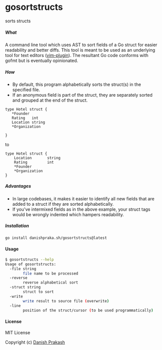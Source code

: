 # gosortstructs
sorts structs

##### What
A command line tool which uses AST to sort fields of a Go struct for easier readability and better diffs. This tool is meant to be used as an underlying tool for text editors ([vim-plugin](https://github.com/danishprakash/vim-gosortstructs)). The resultant Go code conforms with gofmt but is eventually opinionated.

##### How
- By default, this program alphabetically sorts the struct(s) in the specified file.
- If an anonymous field is part of the struct, they are separately sorted and grouped at the end of the struct.

```
type Hotel struct {
   *Founder
   Rating   int
   Location string
   *Organization

}
```
to

```
type Hotel struct {
	Location       string
	Rating         int
	*Founder
	*Organization
}
```

##### Advantages
- In large codebases, it makes it easier to identify all new fields that are added to a struct if they are sorted alphabetically.
- If you've intermixed fields as in the above example, your struct tags would be wrongly indented which hampers readability.

##### Installation

```sh
go install danishpraka.sh/gosortstructs@latest
```

#### Usage

```sh
$ gosortstructs --help
Usage of gosortstructs:
  -file string
        file name to be processed
  -reverse
        reverse alphabetical sort
  -struct string
        struct to sort
  -write
        write result to source file (overwrite)
  -line
        position of the struct/cursor (to be used programmatically)
```



#### License
MIT License

Copyright (c) [Danish Prakash](https://github.com/danishprakash)

